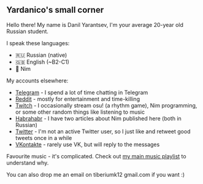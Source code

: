 ## Yardanico's small corner

Hello there! My name is Danil Yarantsev, I'm your average 20-year old Russian student.

I speak these languages:
  - 🇷🇺 Russian (native)
  - 🇬🇧 English (~B2-C1)
  - 👑 Nim

My accounts elsewhere:
  - [Telegram](https://t.me/yardanico) - I spend a lot of time chatting in Telegram 
  - [Reddit](https://reddit.com/user/Yardanico) - mostly for entertainment and time-killing
  - [Twitch](twitch.tv/yardanico) - I occasionally stream osu! (a rhythm game), Nim programming, or some other random things like listening to music
  - [Habrahabr](https://habr.com/users/yardanico/) - I have two articles about Nim published here (both in Russian)
  - [Twitter](https://twitter.com/yardanic0) - I'm not an active Twitter user, so I just like and retweet good tweets once in a while
  - [VKontakte](https://vk.com/id170831732) - rarely use VK, but will reply to the messages

Favourite music - it's complicated. Check out [my main music playlist](https://www.youtube.com/playlist?list=PLnthTbhS8ZO9m8nkK25JYC4CIphFvHk7r) to understand why.

You can also drop me an email on tiberiumk12 <at> gmail.com if you want :)